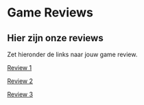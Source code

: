 # Game Reviews

## Hier zijn onze reviews

Zet hieronder de links naar jouw game review.

[Review 1](review1.md)

[Review 2](review2.md)

[Review 3](Review-3.md)
